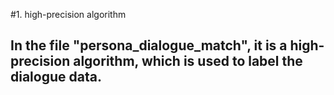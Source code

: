 #1. high-precision algorithm
## In the file "persona_dialogue_match", it is a high-precision algorithm, which is used to label the dialogue data. 
